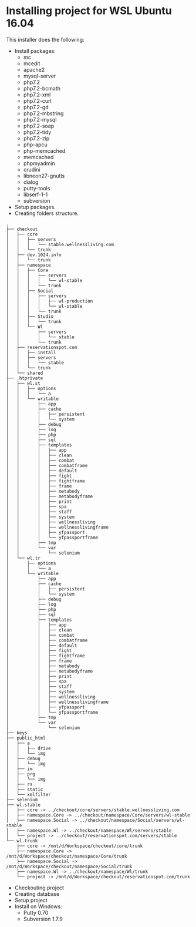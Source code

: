 # Installing project for WSL Ubuntu 16.04

This installer does the following:
* Install packages:
  * mc 
  * mcedit 
  * apache2 
  * mysql-server 
  * php7.2
  * php7.2-bcmath 
  * php7.2-xml 
  * php7.2-curl 
  * php7.2-gd 
  * php7.2-mbstring 
  * php7.2-mysql 
  * php7.2-soap 
  * php7.2-tidy 
  * php7.2-zip 
  * php-apcu 
  * php-memcached 
  * memcached 
  * phpmyadmin 
  * crudini 
  * libneon27-gnutls 
  * dialog 
  * putty-tools 
  * libserf-1-1
  * subversion
* Setup packages.
* Creating folders structure.
```
.
├── checkout
│   ├── core
│   │   ├── servers
│   │   │   └── stable.wellnessliving.com
│   │   └── trunk
│   ├── dev.1024.info
│   │   └── trunk
│   ├── namespace
│   │   ├── Core
│   │   │   ├── servers
│   │   │   │   └── wl-stable
│   │   │   └── trunk
│   │   ├── Social
│   │   │   ├── servers
│   │   │   │   ├── wl-production
│   │   │   │   └── wl-stable
│   │   │   └── trunk
│   │   ├── Studio
│   │   │   └── trunk
│   │   └── Wl
│   │       ├── servers
│   │       │   └── stable
│   │       └── trunk
│   ├── reservationspot.com
│   │   ├── install
│   │   ├── servers
│   │   │   └── stable
│   │   └── trunk
│   └── shared
├── .htprivate
│   ├── wl.st
│   │   ├── options
│   │   │   └── a
│   │   └── writable
│   │       ├── app
│   │       ├── cache
│   │       │   ├── persistent
│   │       │   └── system
│   │       ├── debug
│   │       ├── log
│   │       ├── php
│   │       ├── sql
│   │       ├── templates
│   │       │   ├── app
│   │       │   ├── clean
│   │       │   ├── combat
│   │       │   ├── combatframe
│   │       │   ├── default
│   │       │   ├── fight
│   │       │   ├── fightframe
│   │       │   ├── frame
│   │       │   ├── metabody
│   │       │   ├── metabodyframe
│   │       │   ├── print
│   │       │   ├── spa
│   │       │   ├── staff
│   │       │   ├── system
│   │       │   ├── wellnessliving
│   │       │   ├── wellnesslivingframe
│   │       │   ├── yfpassport
│   │       │   └── yfpassportframe
│   │       ├── tmp
│   │       └── var
│   │           └── selenium
│   └── wl.tr
│       ├── options
│       │   └── a
│       └── writable
│           ├── app
│           ├── cache
│           │   ├── persistent
│           │   └── system
│           ├── debug
│           ├── log
│           ├── php
│           ├── sql
│           ├── templates
│           │   ├── app
│           │   ├── clean
│           │   ├── combat
│           │   ├── combatframe
│           │   ├── default
│           │   ├── fight
│           │   ├── fightframe
│           │   ├── frame
│           │   ├── metabody
│           │   ├── metabodyframe
│           │   ├── print
│           │   ├── spa
│           │   ├── staff
│           │   ├── system
│           │   ├── wellnessliving
│           │   ├── wellnesslivingframe
│           │   ├── yfpassport
│           │   └── yfpassportframe
│           ├── tmp
│           └── var
│               └── selenium
├── keys
├── public_html
│   ├── a
│   │   ├── drive
│   │   └── img
│   ├── debug
│   │   └── img
│   ├── im
│   ├── prg
│   │   └── img
│   ├── rs
│   ├── static
│   └── xmlfilter
├── selenium
├── wl.stable
│   ├── core -> ../checkout/core/servers/stable.wellnessliving.com
│   ├── namespace.Core -> ../checkout/namespace/Core/servers/wl-stable
│   ├── namespace.Social -> ../checkout/namespace/Social/servers/wl-stable
│   ├── namespace.Wl -> ../checkout/namespace/Wl/servers/stable
│   └── project -> ../checkout/reservationspot.com/servers/stable
└── wl.trunk
    ├── core -> /mnt/d/Workspace/checkout/core/trunk
    ├── namespace.Core -> /mnt/d/Workspace/checkout/namespace/Core/trunk
    ├── namespace.Social -> /mnt/d/Workspace/checkout/namespace/Social/trunk
    ├── namespace.Wl -> ../checkout/namespace/Wl/trunk
    └── project -> /mnt/d/Workspace/checkout/reservationspot.com/trunk
```
* Checkouting project
* Creating database
* Setup project
* Install on Windows:
  * Putty 0.70
  * Subversion 1.7.9
